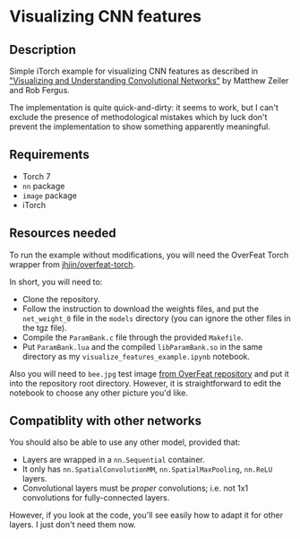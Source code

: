 # Visualizing CNN features

## Description

Simple iTorch example for visualizing CNN features as described in ["Visualizing and Understanding Convolutional Networks"](http://arxiv.org/abs/1311.2901) by Matthew Zeiler and Rob Fergus.

The implementation is quite quick-and-dirty: it seems to work, but I can't exclude the presence of methodological mistakes which by luck don't prevent the implementation to show something apparently meaningful.

## Requirements

* Torch 7
* `nn` package
* `image` package
* iTorch

## Resources needed

To run the example without modifications, you will need the OverFeat Torch wrapper from [jhjin/overfeat-torch](https://github.com/jhjin/overfeat-torch).

In short, you will need to:
* Clone the repository.
* Follow the instruction to download the weights files, and put the `net_weight_0` file in the `models` directory (you can ignore the other files in the tgz file).
* Compile the `ParamBank.c` file through the provided `Makefile`.
* Put `ParamBank.lua` and the compiled `libParamBank.so` in the same directory as my `visualize_features_example.ipynb` notebook.

Also you will need to `bee.jpg` test image [from OverFeat repository](https://raw.githubusercontent.com/sermanet/OverFeat/master/samples/bee.jpg) and put it into the repository root directory. However, it is straightforward to edit the notebook to choose any other picture you'd like.

## Compatiblity with other networks

You should also be able to use any other model, provided that:
* Layers are wrapped in a `nn.Sequential` container.
* It only has `nn.SpatialConvolutionMM`, `nn.SpatialMaxPooling`, `nn.ReLU` layers.
* Convolutional layers must be _proper_ convolutions; i.e. not 1x1 convolutions for fully-connected layers.

However, if you look at the code, you'll see easily how to adapt it for other layers. I just don't need them now.
